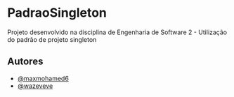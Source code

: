 # PadraoSingleton
Projeto desenvolvido na disciplina de Engenharia de Software 2 - Utilização do padrão de projeto singleton


## Autores

- [@maxmohamed6](https://www.github.com/maxmohamed6)
- [@wazeveve](https://www.github.com/wazeveve)

